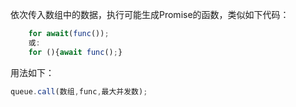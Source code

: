 依次传入数组中的数据，执行可能生成Promise的函数，类似如下代码：
```javascript
    for await(func());
    或:
    for (){await func();}
```
用法如下：
```javascript
queue.call(数组,func,最大并发数);
```